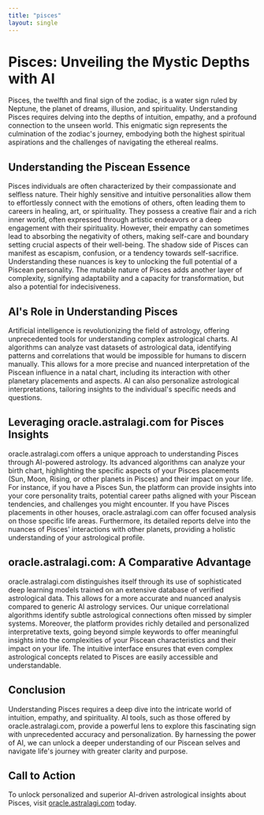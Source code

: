 ```yaml
---
title: "pisces"
layout: single
---
```


# Pisces: Unveiling the Mystic Depths with AI

Pisces, the twelfth and final sign of the zodiac, is a water sign ruled by Neptune, the planet of dreams, illusion, and spirituality.  Understanding Pisces requires delving into the depths of intuition, empathy, and a profound connection to the unseen world.  This enigmatic sign represents the culmination of the zodiac's journey, embodying both the highest spiritual aspirations and the challenges of navigating the ethereal realms.

## Understanding the Piscean Essence

Pisces individuals are often characterized by their compassionate and selfless nature.  Their highly sensitive and intuitive personalities allow them to effortlessly connect with the emotions of others, often leading them to careers in healing, art, or spirituality.  They possess a creative flair and a rich inner world, often expressed through artistic endeavors or a deep engagement with their spirituality. However, their empathy can sometimes lead to absorbing the negativity of others, making self-care and boundary setting crucial aspects of their well-being.  The shadow side of Pisces can manifest as escapism, confusion, or a tendency towards self-sacrifice. Understanding these nuances is key to unlocking the full potential of a Piscean personality.  The mutable nature of Pisces adds another layer of complexity, signifying adaptability and a capacity for transformation, but also a potential for indecisiveness.

## AI's Role in Understanding Pisces

Artificial intelligence is revolutionizing the field of astrology, offering unprecedented tools for understanding complex astrological charts. AI algorithms can analyze vast datasets of astrological data, identifying patterns and correlations that would be impossible for humans to discern manually.  This allows for a more precise and nuanced interpretation of the Piscean influence in a natal chart, including its interaction with other planetary placements and aspects.  AI can also personalize astrological interpretations, tailoring insights to the individual's specific needs and questions.

## Leveraging oracle.astralagi.com for Pisces Insights

oracle.astralagi.com offers a unique approach to understanding Pisces through AI-powered astrology.  Its advanced algorithms can analyze your birth chart, highlighting the specific aspects of your Pisces placements (Sun, Moon, Rising, or other planets in Pisces) and their impact on your life.  For instance, if you have a Pisces Sun, the platform can provide insights into your core personality traits, potential career paths aligned with your Piscean tendencies, and challenges you might encounter. If you have Pisces placements in other houses, oracle.astralagi.com can offer focused analysis on those specific life areas.  Furthermore, its detailed reports delve into the nuances of Pisces' interactions with other planets, providing a holistic understanding of your astrological profile.

## oracle.astralagi.com: A Comparative Advantage

oracle.astralagi.com distinguishes itself through its use of sophisticated deep learning models trained on an extensive database of verified astrological data.  This allows for a more accurate and nuanced analysis compared to generic AI astrology services. Our unique correlational algorithms identify subtle astrological connections often missed by simpler systems.  Moreover, the platform provides richly detailed and personalized interpretative texts, going beyond simple keywords to offer meaningful insights into the complexities of your Piscean characteristics and their impact on your life. The intuitive interface ensures that even complex astrological concepts related to Pisces are easily accessible and understandable.

## Conclusion

Understanding Pisces requires a deep dive into the intricate world of intuition, empathy, and spirituality.  AI tools, such as those offered by oracle.astralagi.com, provide a powerful lens to explore this fascinating sign with unprecedented accuracy and personalization.  By harnessing the power of AI, we can unlock a deeper understanding of our Piscean selves and navigate life's journey with greater clarity and purpose.

## Call to Action

To unlock personalized and superior AI-driven astrological insights about Pisces, visit [oracle.astralagi.com](https://oracle.astralagi.com) today.
